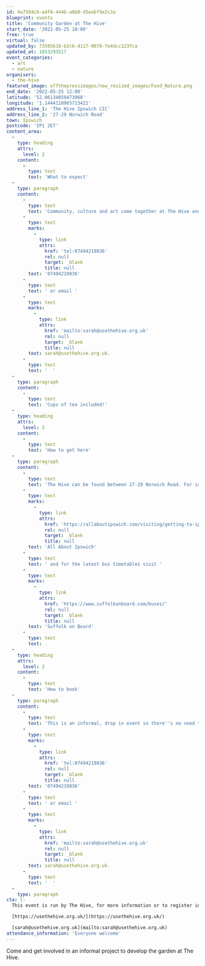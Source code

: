 ```yaml
---
id: 4a7594cb-a4f4-4446-a8b0-d5eabf9e2c3a
blueprint: events
title: 'Community Garden at The Hive'
start_date: '2022-05-25 10:00'
free: true
virtual: false
updated_by: 73585618-b2c6-4117-9078-fe4dcc123fca
updated_at: 1653293517
event_categories:
  - art
  - nature
organisers:
  - the-hive
featured_image: offthepressimages/new_resized_images/Food_Nature.png
end_date: '2022-05-25 12:00'
latitude: '52.06134059473968'
longitude: '1.1444118965713421'
address_line_1: 'The Hive Ipswich CIC'
address_line_2: '27-29 Norwich Road'
town: Ipswich
postcode: 'IP1 2ET'
content_area:
  -
    type: heading
    attrs:
      level: 2
    content:
      -
        type: text
        text: 'What to expect'
  -
    type: paragraph
    content:
      -
        type: text
        text: 'Community, culture and art come together at The Hive and now gardening too! This new informal and relaxed gardening project will be taking place on Wednesdays between 10am and 12pm in the green space at the back of The Hive. If you''re interested in coming along or looking for more information then please call Cad on '
      -
        type: text
        marks:
          -
            type: link
            attrs:
              href: 'tel:07494219836'
              rel: null
              target: _blank
              title: null
        text: '07494219836'
      -
        type: text
        text: ' or email '
      -
        type: text
        marks:
          -
            type: link
            attrs:
              href: 'mailto:sarah@usethehive.org.uk'
              rel: null
              target: _blank
              title: null
        text: sarah@usethehive.org.uk.
      -
        type: text
        text: '  '
  -
    type: paragraph
    content:
      -
        type: text
        text: 'Cups of tea included!'
  -
    type: heading
    attrs:
      level: 2
    content:
      -
        type: text
        text: 'How to get here'
  -
    type: paragraph
    content:
      -
        type: text
        text: 'The Hive can be found between 27-29 Norwich Road. For information about all the car parks in Ipswich town centre visit '
      -
        type: text
        marks:
          -
            type: link
            attrs:
              href: 'https://allaboutipswich.com/visiting/getting-to-ipswich-by-car'
              rel: null
              target: _blank
              title: null
        text: 'All About Ipswich'
      -
        type: text
        text: ' and for the latest bus timetables visit '
      -
        type: text
        marks:
          -
            type: link
            attrs:
              href: 'https://www.suffolkonboard.com/buses/'
              rel: null
              target: _blank
              title: null
        text: 'Suffolk on Board'
      -
        type: text
        text: .
  -
    type: heading
    attrs:
      level: 2
    content:
      -
        type: text
        text: 'How to book'
  -
    type: paragraph
    content:
      -
        type: text
        text: 'This is an informal, drop in event so there''s no need to book, however if you''re interested in coming along, or looking for more information, then please call Cad on '
      -
        type: text
        marks:
          -
            type: link
            attrs:
              href: 'tel:07494219836'
              rel: null
              target: _blank
              title: null
        text: '07494219836'
      -
        type: text
        text: ' or email '
      -
        type: text
        marks:
          -
            type: link
            attrs:
              href: 'mailto:sarah@usethehive.org.uk'
              rel: null
              target: _blank
              title: null
        text: sarah@usethehive.org.uk.
      -
        type: text
        text: '  '
  -
    type: paragraph
cta: |-
  This event is run by The Hive, for more information or to register interest please see below: 

  [https://usethehive.org.uk/](https://usethehive.org.uk/)

  [sarah@usethehive.org.uk](mailto:sarah@usethehive.org.uk)
attendance_information: 'Everyone welcome'
---
```

Come and get involved in an informal project to develop the garden at The Hive.